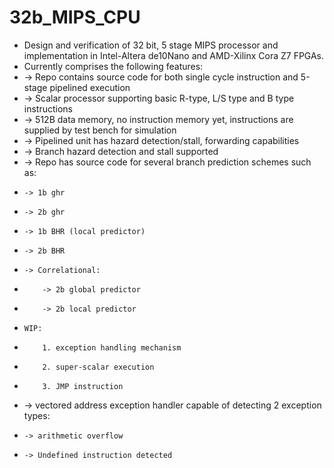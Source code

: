 # 32b_MIPS_CPU
* Design and verification of 32 bit, 5 stage MIPS processor and implementation in Intel-Altera de10Nano and AMD-Xilinx Cora Z7 FPGAs. 
* Currently comprises the following features:
* -> Repo contains source code for both single cycle instruction and 5-stage pipelined execution
* -> Scalar processor supporting basic R-type, L/S type and B type instructions
* -> 512B data memory, no instruction memory yet, instructions are supplied by test bench for simulation
* -> Pipelined unit has hazard detection/stall, forwarding capabilities
* -> Branch hazard detection and stall supported
* -> Repo has source code for several branch prediction schemes such as:
*     -> 1b ghr
*     -> 2b ghr
*     -> 1b BHR (local predictor)
*     -> 2b BHR
*     -> Correlational:
*         -> 2b global predictor
*         -> 2b local predictor
*     WIP:
*         1. exception handling mechanism
*         2. super-scalar execution
*         3. JMP instruction
* -> vectored address exception handler capable of detecting 2 exception types:
*     -> arithmetic overflow
*     -> Undefined instruction detected
